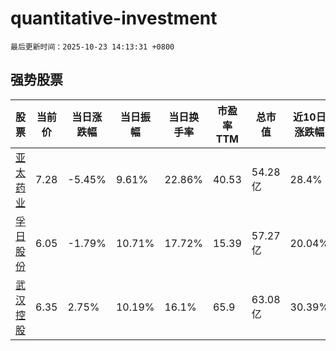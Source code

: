 # quantitative-investment

`最后更新时间：2025-10-23 14:13:31 +0800`

## 强势股票

|股票|当前价|当日涨跌幅|当日振幅|当日换手率|市盈率TTM|总市值|近10日涨跌幅|
|----|----|----|----|----|----|----|----|
|[亚太药业](https://xueqiu.com/S/SZ002370)|7.28|-5.45%|9.61%|22.86%|40.53|54.28亿|28.4%|
|[孚日股份](https://xueqiu.com/S/SZ002083)|6.05|-1.79%|10.71%|17.72%|15.39|57.27亿|20.04%|
|[武汉控股](https://xueqiu.com/S/SH600168)|6.35|2.75%|10.19%|16.1%|65.9|63.08亿|30.39%|
